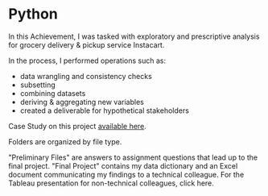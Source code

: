 # Python

In this Achievement, I was tasked with exploratory and prescriptive analysis for grocery delivery & pickup service Instacart. 

In the process, I performed operations such as:
  * data wrangling and consistency checks
  * subsetting
  * combining datasets
  * deriving & aggregating new variables
  * created a deliverable for hypothetical stakeholders

Case Study on this project [available here](https://drive.google.com/file/d/1r44tBRuZ_537g2PGmOEBfqcfqtKdlnqj/view?usp=sharing).


Folders are organized by file type.

"Preliminary Files" are answers to assignment questions that lead up to the final project.
"Final Project" contains my data dictionary and an Excel document communicating my findings to a technical colleague.
For the Tableau presentation for non-technical colleagues, click here.
